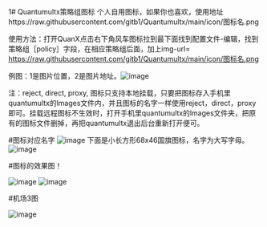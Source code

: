 1# Quantumultx策略组图标
 个人自用图标，如果你也喜欢，使用地址https://raw.githubusercontent.com/gitb1/Quantumultx/main/icon/图标名.png


使用方法：打开QuanX点击右下角风车图标拉到最下面找到配置文件-编辑，找到策略组［policy］字段，在相应策略组后面，加上img-url= https://raw.githubusercontent.com/gitb1/Quantumultx/main/icon/图标名.png 

例图：1是图片位置，2是图片地址。![image](https://raw.githubusercontent.com/gitb1/Quantumultx/main/icon/x/20.20.JPG)
  
注：reject, direct, proxy, 图标只支持本地挂载，只要把图标存入手机里quantumultx的lmages文件内，并且图标的名字一样使用reject，direct，proxy即可。挂载远程图标不生效时，打开手机里quantumultx的lmages文件夹，把原有的图标文件删掉，再把quantumultx退出后台重新打开便可。
 
#图标对应名字
![image](https://raw.githubusercontent.com/gitb1/Quantumultx/main/icon/x/2020-10.JPEG)
下面是小长方形68x46国旗图标，名字为大写字母。
![image](https://raw.githubusercontent.com/gitb1/Quantumultx/main/icon/x/2020.3.jpg)


#图标的效果图！

![image](https://raw.githubusercontent.com/gitb1/Quantumultx/main/icon/x/2020.5.jpg)
![image](https://raw.githubusercontent.com/gitb1/Quantumultx/main/icon/x/2020-.jpg)

#机场3图

![image](https://raw.githubusercontent.com/gitb1/Quantumultx/main/icon/x/2008.8.jpg)

